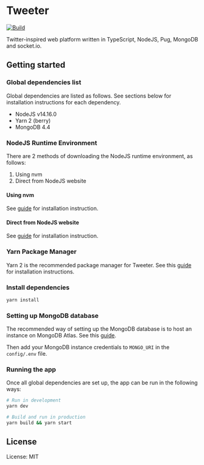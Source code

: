 # Tweeter

[![Build](https://github.com/don-tay/tweeter/actions/workflows/build.yaml/badge.svg)](https://github.com/don-tay/tweeter/actions/workflows/build.yaml)

Twitter-inspired web platform written in TypeScript, NodeJS, Pug, MongoDB and socket.io.

## Getting started

### Global dependencies list

Global dependencies are listed as follows. See sections below for installation instructions for each dependency.

-   NodeJS v14.16.0
-   Yarn 2 (berry)
-   MongoDB 4.4

### NodeJS Runtime Environment

There are 2 methods of downloading the NodeJS runtime environment, as follows:

1. Using nvm
2. Direct from NodeJS website

#### Using nvm

See [guide](https://github.com/nvm-sh/nvm#installing-and-updating) for installation instruction.

#### Direct from NodeJS website

See [guide](https://nodejs.org/en/download/) for installation instruction.

### Yarn Package Manager

Yarn 2 is the recommended package manager for Tweeter. See this [guide](https://yarnpkg.com/getting-started/install) for installation instructions.

### Install dependencies

```bash
yarn install
```

### Setting up MongoDB database

The recommended way of setting up the MongoDB database is to host an instance on MongoDB Atlas. See this [guide](https://docs.atlas.mongodb.com/getting-started/).

Then add your MongoDB instance credentials to `MONGO_URI` in the `config/.env` file.

### Running the app

Once all global dependencies are set up, the app can be run in the following ways:

```bash
# Run in development
yarn dev

# Build and run in production
yarn build && yarn start
```

## License

License: MIT
